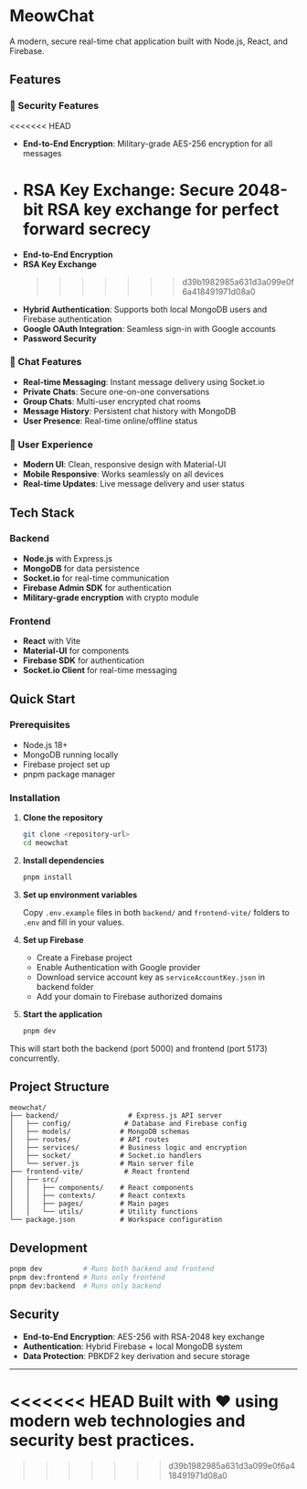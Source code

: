 # MeowChat

A modern, secure real-time chat application built with Node.js, React, and Firebase.

## Features

### 🔐 Security Features

<<<<<<< HEAD

- **End-to-End Encryption**: Military-grade AES-256 encryption for all messages
- # **RSA Key Exchange**: Secure 2048-bit RSA key exchange for perfect forward secrecy
- **End-to-End Encryption**
- **RSA Key Exchange**
  > > > > > > > d39b1982985a631d3a099e0f6a418491971d08a0
- **Hybrid Authentication**: Supports both local MongoDB users and Firebase authentication
- **Google OAuth Integration**: Seamless sign-in with Google accounts
- **Password Security**

### 💬 Chat Features

- **Real-time Messaging**: Instant message delivery using Socket.io
- **Private Chats**: Secure one-on-one conversations
- **Group Chats**: Multi-user encrypted chat rooms
- **Message History**: Persistent chat history with MongoDB
- **User Presence**: Real-time online/offline status

### 🎨 User Experience

- **Modern UI**: Clean, responsive design with Material-UI
- **Mobile Responsive**: Works seamlessly on all devices
- **Real-time Updates**: Live message delivery and user status

## Tech Stack

### Backend

- **Node.js** with Express.js
- **MongoDB** for data persistence
- **Socket.io** for real-time communication
- **Firebase Admin SDK** for authentication
- **Military-grade encryption** with crypto module

### Frontend

- **React** with Vite
- **Material-UI** for components
- **Firebase SDK** for authentication
- **Socket.io Client** for real-time messaging

## Quick Start

### Prerequisites

- Node.js 18+
- MongoDB running locally
- Firebase project set up
- pnpm package manager

### Installation

1. **Clone the repository**

   ```bash
   git clone <repository-url>
   cd meowchat
   ```

2. **Install dependencies**

   ```bash
   pnpm install
   ```

3. **Set up environment variables**

   Copy `.env.example` files in both `backend/` and `frontend-vite/` folders to `.env` and fill in your values.

4. **Set up Firebase**

   - Create a Firebase project
   - Enable Authentication with Google provider
   - Download service account key as `serviceAccountKey.json` in backend folder
   - Add your domain to Firebase authorized domains

5. **Start the application**
   ```bash
   pnpm dev
   ```

This will start both the backend (port 5000) and frontend (port 5173) concurrently.

## Project Structure

```
meowchat/
├── backend/                 # Express.js API server
│   ├── config/             # Database and Firebase config
│   ├── models/            # MongoDB schemas
│   ├── routes/            # API routes
│   ├── services/          # Business logic and encryption
│   ├── socket/            # Socket.io handlers
│   └── server.js          # Main server file
├── frontend-vite/          # React frontend
│   ├── src/
│   │   ├── components/    # React components
│   │   ├── contexts/      # React contexts
│   │   ├── pages/         # Main pages
│   │   └── utils/         # Utility functions
└── package.json           # Workspace configuration
```

## Development

```bash
pnpm dev          # Runs both backend and frontend
pnpm dev:frontend # Runs only frontend
pnpm dev:backend  # Runs only backend
```

## Security

- **End-to-End Encryption**: AES-256 with RSA-2048 key exchange
- **Authentication**: Hybrid Firebase + local MongoDB system
- **Data Protection**: PBKDF2 key derivation and secure storage

---

<<<<<<< HEAD
Built with ❤️ using modern web technologies and security best practices.
=======

> > > > > > > d39b1982985a631d3a099e0f6a418491971d08a0
